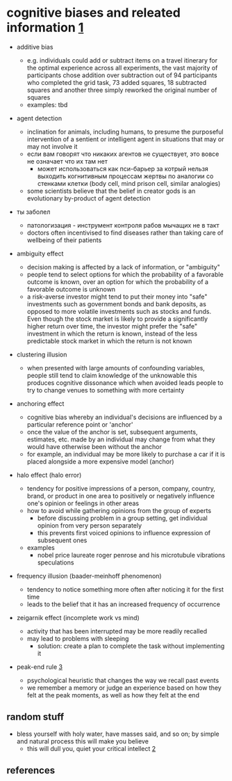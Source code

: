 # cognitive biases and releated information [1]

- additive bias
  - e.g. individuals could add or subtract items on a travel itinerary for the optimal experience
    across all experiments, the vast majority of participants chose addition over subtraction
    out of 94 participants who completed the grid task, 73 added squares, 18 subtracted 
    squares and another three simply reworked the original number of squares
  - examples: tbd

- agent detection
  - inclination for animals, including humans, to presume the purposeful intervention of a 
    sentient or intelligent agent in situations that may or may not involve it
  - если вам говорят что никаких агентов не существует, это вовсе не означает что их там нет
    - может использоваться как пси-барьер за котрый нельзя выходить когнитивным процессам жертвы
      по аналогии со стенками клетки (body cell, mind prison cell, similar analogies)
  - some scientists believe that the belief in creator gods is an evolutionary by-product of agent detection

- ты заболел
  - патологизация - инструмент контроля рабов мычащих не в такт
  - doctors often incentivised to find diseases rather than taking care of wellbeing of their patients

- ambiguity effect
  - decision making is affected by a lack of information, or "ambiguity"
  - people tend to select options for which the probability of a favorable outcome is known, 
    over an option for which the probability of a favorable outcome is unknown
  - a risk-averse investor might tend to put their money into "safe" investments such as government bonds 
    and bank deposits, as opposed to more volatile investments such as stocks and funds. Even though the 
    stock market is likely to provide a significantly higher return over time, the investor might prefer 
    the "safe" investment in which the return is known, instead of the less predictable stock market in 
    which the return is not known

- clustering illusion
  - when presented with large amounts of confounding variables, people still tend to claim knowledge 
    of the unknowable this produces cognitive dissonance which when avoided leads people to try to change 
    venues to something with more certainty

- anchoring effect
  - cognitive bias whereby an individual's decisions are influenced by a particular reference point or 'anchor'
  - once the value of the anchor is set, subsequent arguments, estimates, etc. made by an individual may change 
    from what they would have otherwise been without the anchor
  - for example, an individual may be more likely to purchase a car if it is placed alongside 
    a more expensive model (anchor)

- halo effect (halo error)
  - tendency for positive impressions of a person, company, country, brand, or product in one area to positively or negatively influence one's opinion or feelings in other areas
  - how to avoid while gathering opinions from the group of experts 
    - before discussing problem in a group setting, get individual opinion from very person separately 
    - this prevents first voiced opinions to influence expression of subsequent ones
  - examples
    - nobel price laureate roger penrose and his microtubule vibrations speculations

- frequency illusion (baader-meinhoff phenomenon)
  - tendency to notice something more often after noticing it for the first time
  - leads to the belief that it has an increased frequency of occurrence

- zeigarnik effect (incomplete work vs mind)
  - activity that has been interrupted may be more readily recalled
  - may lead to problems with sleeping
    - solution: create a plan to complete the task without implementing it

- peak-end rule [3]
  - psychological heuristic that changes the way we recall past events
  - we remember a memory or judge an experience based on how they felt at the peak moments, as well as how they felt at the end


## random stuff

- bless yourself with holy water, have masses said, and so on; by simple and natural process this will make you believe
  - this will dull you, quiet your critical intellect [2]


## references

[1]: https://en.wikipedia.org/wiki/List_of_cognitive_biases
[2]: https://www.youtube.com/watch?v=fZpJ7yUPwdU
[3]: https://thedecisionlab.com/biases